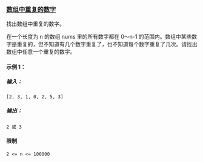 ### [数组中重复的数字](https://leetcode-cn.com/problems/shu-zu-zhong-zhong-fu-de-shu-zi-lcof/)

找出数组中重复的数字。


在一个长度为 n 的数组 nums 里的所有数字都在 0～n-1 的范围内。数组中某些数字是重复的，但不知道有几个数字重复了，也不知道每个数字重复了几次。请找出数组中任意一个重复的数字。

#### 示例 1：
##### 输入：
```
[2, 3, 1, 0, 2, 5, 3]
```
##### 输出：
```
2 或 3
```

#### 限制
```
2 <= n <= 100000
```